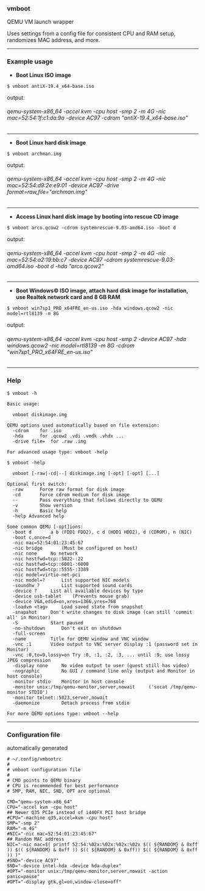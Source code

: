 ### vmboot
QEMU VM launch wrapper

Uses settings from a config file for consistent CPU and RAM setup, randomizes MAC address, and more.

---
### Example usage
* **Boot Linux ISO image**
```
$ vmboot antiX-19.4_x64-base.iso
```
output:
###### qemu-system-x86_64 -accel kvm -cpu host -smp 2 -m 4G -nic mac=52:54:1f:c1:da:9a -device AC97 -cdrom "antiX-19.4_x64-base.iso"
---
* **Boot Linux hard disk image**
```
$ vmboot archman.img
```
output:
###### qemu-system-x86_64 -accel kvm -cpu host -smp 2 -m 4G -nic mac=52:54:d9:2e:e9:01 -device AC97 -drive format=raw,file="archman.img"
---
* **Access Linux hard disk image by booting into rescue CD image**
```
$ vmboot arco.qcow2 -cdrom systemrescue-9.03-amd64.iso -boot d
```
output:
###### qemu-system-x86_64 -accel kvm -cpu host -smp 2 -m 4G -nic mac=52:54:a2:19:bb:c7 -device AC97 -cdrom systemrescue-9.03-amd64.iso -boot d -hda "arco.qcow2"
---
* **Boot Windows© ISO image, attach hard disk image for installation, use Realtek network card and 8 GB RAM**
```
$ vmboot win7sp1_PRO_x64FRE_en-us.iso -hda windows.qcow2 -nic model=rtl8139 -m 8G
```
output:
###### qemu-system-x86_64 -accel kvm -cpu host -smp 2 -device AC97 -hda windows.qcow2 -nic model=rtl8139 -m 8G -cdrom "win7sp1_PRO_x64FRE_en-us.iso"

---
### Help
```
$ vmboot -h

Basic usage:

  vmboot diskimage.img

QEMU options used automatically based on file extension:
  -cdrom	for .iso
  -hda		for .qcow2 .vdi .vmdk .vhdx ...
  -drive file=	for .raw .img

For advanced usage type: vmboot -help
```
```
$ vmboot -help

  vmboot [-raw|-cd|--] diskimage.img [-opt] [-opt] [...]

Optional first switch:
  -raw		Force raw format for disk image
  -cd		Force cdrom medium for disk image
  --		Pass everything that follows directly to QEMU
  -v		Show version
  -h		Basic help
  -help	Advanced help

Some common QEMU [-opt]ions:
  -boot d		a b (FDD1 FDD2), c d (HDD1 HDD2), d (CDROM), n (NIC)
  -boot c,once=d
  -nic mac=52:54:01:23:45:67
  -nic bridge		(Must be configured on host)
  -nic none		No network
  -nic hostfwd=tcp::5022-:22
  -nic hostfwd=tcp::6001-:6000
  -nic hostfwd=tcp::5555-:3389
  -nic model=virtio-net-pci
  -nic model=?		List supported NIC models
  -soundhw ?		List supported sound cards
  -device ?		List all available devices by type
  -device usb-tablet	(Prevents mouse grab)
  -device VGA,edid=on,xres=1366,yres=768
  -loadvm <tag>		Load saved state from snapshot
  -snapshot		Don't write changes to disk image (can still 'commit all' in Monitor)
  -S			Start paused
  -no-shutdown		Don't exit on shutdown
  -full-screen
  -name			Title for QEMU window and VNC window
  -vnc :1		Video output to VNC server display :1 (password set in Monitor)
  -vnc :0,to=9,lossy=on	Try :0, :1, :2, :3, ... until :9; use lossy JPEG compression
  -display none		No video output to user (guest still has video)
  -nographic		No GUI / command line only (output and Monitor in host console)
  -monitor stdio	Monitor in host console
  -monitor unix:/tmp/qemu-monitor,server,nowait		('socat /tmp/qemu-monitor STDIO')
  -monitor telnet::5023,server,nowait
  -daemonize		Detach process from stdio

For more QEMU options type: vmboot --help
```

---
### Configuration file
automatically generated
```
# ~/.config/vmbootrc
#
# vmboot configuration file
#
# CMD points to QEMU binary
# CPU is recommended for best performance
# SMP, RAM, NIC, SND, OPT are optional

CMD="qemu-system-x86_64"
CPU="-accel kvm -cpu host"
## Newer Q35 PCIe instead of i440FX PCI host bridge
#CPU="-machine q35,accel=kvm -cpu host"
SMP="-smp 2"
RAM="-m 4G"
#NIC="-nic mac=52:54:01:23:45:67"
## Random MAC address
NIC="-nic mac=$( printf 52:54:%02x:%02x:%02x:%02x $(( ${RANDOM} & 0xff )) $(( ${RANDOM} & 0xff )) $(( ${RANDOM} & 0xff)) $(( ${RANDOM} & 0xff )) )"
#SND="-device AC97"
SND="-device intel-hda -device hda-duplex"
#OPT="-monitor unix:/tmp/qemu-monitor,server,nowait -action panic=pause"
#OPT="-display gtk,gl=on,window-close=off"
```
